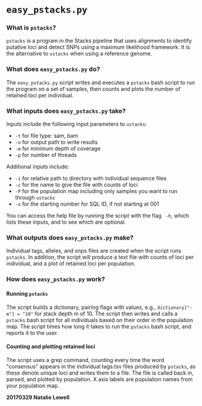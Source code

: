 # ``easy_pstacks.py``

### What is ``pstacks``?
``pstacks`` is a program in the Stacks pipeline that uses alignments to identify putative loci and detect SNPs using a maximum likelihood framework. It is the alternative to ``ustacks`` when using a reference genome.

### What does ``easy_pstacks.py`` do?
The ``easy_pstacks.py`` script writes and executes a ``pstacks`` bash script to run the program on a set of samples, then counts and plots the number of retained loci per individual.

### What inputs does ``easy_pstacks.py`` take?

Inputs include the following input parameters to ``ustacks``:
* ``-t`` for file type: sam, bam
* ``-o`` for output path to write results
* ``-m`` for minimum depth of coverage
* ``-p`` for number of threads

Additional inputs include:
* ``-i`` for relative path to directory with individual sequence files
* ``-c`` for the name to give the file with counts of loci
* ``-P`` for the population map including only samples you want to run through ``ustacks``
* ``-x`` for the starting number for SQL ID, if not starting at 001

You can access the help file by running the script with the flag `` -h``, which lists these inputs, and to see which are optional.

### What outputs does ``easy_pstacks.py`` make?

Individual tags, alleles, and snps files are created when the script runs ``pstacks``. In addition, the script will produce a text file with counts of loci per individual, and a plot of retained loci per population.

### How does ``easy_pstacks.py`` work?

#### Running ``pstacks``
The script builds a dictionary, pairing flags with values, e.g., ``dictionary["-m"] = "10"`` for stack depth m of 10. The script then writes and calls a ``pstacks`` bash script for all individuals based on their order in the population map. The script times how long it takes to run the ``pstacks`` bash script, and reports it to the user.

#### Counting and plotting retained loci
The script uses a grep command, counting every time the word "consensus" appears in the individual tags.tsv files produced by ``pstacks``, as these denote unique loci and writes them to a file. The file is called back in, parsed, and plotted by population. X axis labels are population names from your population map.

**20170329 Natalie Lowell**
